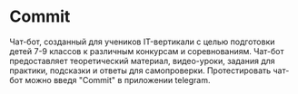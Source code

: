 # Commit
Чат-бот, созданный для учеников IT-вертикали с целью подготовки детей 7-9 классов к различным конкурсам и соревнованиям. 
Чат-бот предоставляет теоретический материал, видео-уроки, задания для практики, подсказки и ответы для самопроверки. 
Протестировать чат-бот можно введя "Commit" в приложении telegram. 
